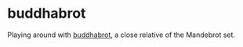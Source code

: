 # buddhabrot

Playing around with [buddhabrot](https://en.wikipedia.org/wiki/Buddhabrot), a close relative of the Mandebrot set.
